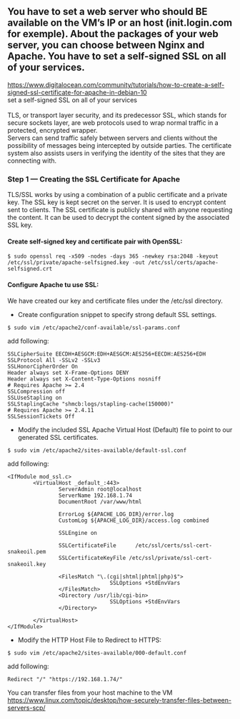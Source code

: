 ## You have to set a web server who should BE available on the VM’s IP or an host (init.login.com for exemple). About the packages of your web server, you can choose between Nginx and Apache. You have to set a self-signed SSL on all of your services.
https://www.digitalocean.com/community/tutorials/how-to-create-a-self-signed-ssl-certificate-for-apache-in-debian-10<br>
set a self-signed SSL on all of your services<br>
<br>
TLS, or transport layer security, and its predecessor SSL, which stands for secure sockets layer, are web protocols used to wrap normal traffic in a protected, encrypted wrapper.<br>
Servers can send traffic safely between servers and clients without the possibility of messages being intercepted by outside parties. The certificate system also assists users in verifying the identity of the sites that they are connecting with.
### Step 1 — Creating the SSL Certificate for Apache<br>
TLS/SSL works by using a combination of a public certificate and a private key. The SSL key is kept secret on the server. It is used to encrypt content sent to clients. The SSL certificate is publicly shared with anyone requesting the content. It can be used to decrypt the content signed by the associated SSL key.<br>

#### Create self-signed key and certificate pair with OpenSSL:
```
$ sudo openssl req -x509 -nodes -days 365 -newkey rsa:2048 -keyout /etc/ssl/private/apache-selfsigned.key -out /etc/ssl/certs/apache-selfsigned.crt
```
#### Configure Apache tu use SSL:
We have created our key and certificate files under the /etc/ssl directory.
- Create configuration snippet to specify strong default SSL settings.
```
$ sudo vim /etc/apache2/conf-available/ssl-params.conf
```
add following:<br>
```
SSLCipherSuite EECDH+AESGCM:EDH+AESGCM:AES256+EECDH:AES256+EDH
SSLProtocol All -SSLv2 -SSLv3 
SSLHonorCipherOrder On
Header always set X-Frame-Options DENY
Header always set X-Content-Type-Options nosniff
# Requires Apache >= 2.4
SSLCompression off
SSLUseStapling on
SSLStaplingCache "shmcb:logs/stapling-cache(150000)"
# Requires Apache >= 2.4.11
SSLSessionTickets Off
```
- Modify the included SSL Apache Virtual Host (Default) file to point to our generated SSL certificates.
```
$ sudo vim /etc/apache2/sites-available/default-ssl.conf
```
add following:<br>
```
<IfModule mod_ssl.c>
        <VirtualHost _default_:443>
                ServerAdmin root@localhost
                ServerName 192.168.1.74
                DocumentRoot /var/www/html

                ErrorLog ${APACHE_LOG_DIR}/error.log
                CustomLog ${APACHE_LOG_DIR}/access.log combined

                SSLEngine on

                SSLCertificateFile      /etc/ssl/certs/ssl-cert-snakeoil.pem
                SSLCertificateKeyFile /etc/ssl/private/ssl-cert-snakeoil.key

                <FilesMatch "\.(cgi|shtml|phtml|php)$">
                                SSLOptions +StdEnvVars
                </FilesMatch>
                <Directory /usr/lib/cgi-bin>
                                SSLOptions +StdEnvVars
                </Directory>

        </VirtualHost>
</IfModule>
```
- Modify the HTTP Host File to Redirect to HTTPS:
```
$ sudo vim /etc/apache2/sites-available/000-default.conf
```
add following:<br>
```
Redirect "/" "https://192.168.1.74/"
```
You can transfer files from your host machine to the VM<br>
https://www.linux.com/topic/desktop/how-securely-transfer-files-between-servers-scp/ 

